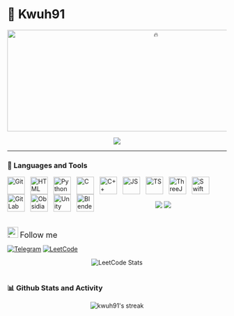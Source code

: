 # 🌊 Kwuh91 

<div align="center">
   <img title="🔥" width="667px" height="233" src="https://raw.githubusercontent.com/kwuh91/kwuh91/master/donut.gif" />
</div>

<p align="center">
   <img src="https://readme-typing-svg.demolab.com/?lines=BMSTU%20CS%20student;4%2B%20years%20of%20coding%20experience;Always%20eager%20to%20learn&font=Fira%20Code&center=true&width=440&height=45&color=19979FFF&vCenter=true&pause=1000&size=22" />
</p>

---

### 🧰 Languages and Tools

<img align="left" alt="Git" width="40px" style="padding-right:10px;" src="https://cdn.jsdelivr.net/gh/devicons/devicon/icons/git/git-original.svg" />
<img align="left" alt="HTML" width="40px" style="padding-right:10px;" src="https://cdn.jsdelivr.net/gh/devicons/devicon/icons/html5/html5-plain.svg" />
<img align="left" alt="Python" width="40px" style="padding-right:10px;" src="https://cdn.jsdelivr.net/gh/devicons/devicon/icons/python/python-original.svg" />
<img align="left" alt="C" width="40px" style="padding-right:10px;" src="https://cdn.jsdelivr.net/gh/devicons/devicon/icons/c/c-original.svg" />
<img align="left" alt="C++" width="40px" style="padding-right:10px;" src="https://cdn.jsdelivr.net/gh/devicons/devicon/icons/cplusplus/cplusplus-original.svg" />
<img align="left" alt="JS" width="40px" style="padding-right:10px;" src="https://cdn.jsdelivr.net/gh/devicons/devicon@latest/icons/javascript/javascript-original.svg" />
<img align="left" alt="TS" width="40px" style="padding-right:10px;" src="https://cdn.jsdelivr.net/gh/devicons/devicon@latest/icons/typescript/typescript-original.svg" />
<img align="left" alt="ThreeJS" width="40px" style="padding-right:10px;" src="https://cdn.jsdelivr.net/gh/devicons/devicon@latest/icons/threejs/threejs-original.svg" /> 
<img align="left" alt="Swift" width="40px" style="padding-right:10px;" src="https://cdn.jsdelivr.net/gh/devicons/devicon@latest/icons/swift/swift-original.svg" />
<img align="left" alt="GitLab" width="40px" style="padding-right:10px;" src="https://cdn.jsdelivr.net/gh/devicons/devicon/icons/gitlab/gitlab-original.svg" />
<img align="left" alt="Obsidian" width="40px" style="padding-right:10px;" src="https://obsidian.md/favicon.ico" />
<img align="left" alt="Unity" width="40px" style="padding-right:10px;" src="https://cdn.jsdelivr.net/gh/devicons/devicon/icons/unity/unity-original.svg" />
<img align="left" alt="Blender" width="40px" style="padding-right:10px;" src="https://cdn.jsdelivr.net/gh/devicons/devicon/icons/blender/blender-original.svg" />
<br/>

# 

<div align="center">
  <img src="https://github-profile-summary-cards.vercel.app/api/cards/most-commit-language?username=kwuh91&theme=github_dark">
  <img src="https://github-profile-summary-cards.vercel.app/api/cards/repos-per-language?username=kwuh91&theme=github_dark">
</div>

#

<div align="left">
   <img src="https://raw.githubusercontent.com/Tarikul-Islam-Anik/Animated-Fluent-Emojis/master/Emojis/Smilies/Left%20Speech%20Bubble.png" alt="Left Speech Bubble" width="25" height="25" />
   <span style="font-size: 18px; line-height: 18px;">Follow me</span>
</div>

[![Telegram](https://img.shields.io/badge/-telegram-090909?style=for-the-badge&logo=telegram)](https://t.me/Kw_uh/)
[![LeetCode](https://img.shields.io/badge/-leetcode-090909?style=for-the-badge&logo=leetcode)](https://leetcode.com/u/ISneog/)

<div align="center">
   <img src="https://leetcard.jacoblin.cool/ISneog?theme=dark&font=Noto%20Sans" alt="LeetCode Stats">
</div>

#

### 📊 Github Stats and Activity

<p align="center">
   <img title="🔥" alt="kwuh91's streak" src="https://streak-stats.demolab.com?user=kwuh91&theme=dark"/>
</p>
